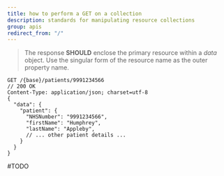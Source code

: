 ```yaml
---
title: how to perform a GET on a collection
description: standards for manipulating resource collections
group: apis
redirect_from: "/"
---
```


> The response **SHOULD** enclose the primary resource within a *data* object. Use the singular form of the resource name as the outer property name. 

```
GET /{base}/patients/9991234566
// 200 OK
Content-Type: application/json; charset=utf-8
{
  "data": {
    "patient": {
      "NHSNumber": "9991234566",
      "firstName": "Humphrey",
      "lastName": "Appleby",
      // ... other patient details ...
    }
  }
}
```

#TODO